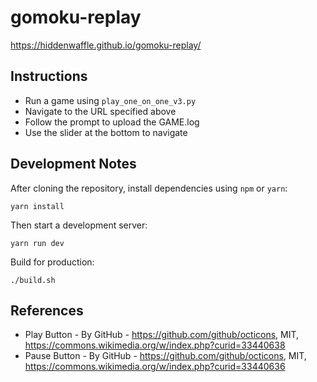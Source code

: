 # gomoku-replay

https://hiddenwaffle.github.io/gomoku-replay/

## Instructions

* Run a game using ```play_one_on_one_v3.py```
* Navigate to the URL specified above
* Follow the prompt to upload the GAME.log
* Use the slider at the bottom to navigate

## Development Notes

After cloning the repository, install dependencies using ```npm``` or ```yarn```:

```
yarn install
```

Then start a development server:

```
yarn run dev
```

Build for production:

```
./build.sh
```

## References

* Play Button - By GitHub - https://github.com/github/octicons, MIT, https://commons.wikimedia.org/w/index.php?curid=33440638
* Pause Button - By GitHub - https://github.com/github/octicons, MIT, https://commons.wikimedia.org/w/index.php?curid=33440636
